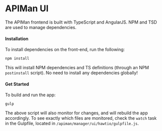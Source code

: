 # APIMan UI

The APIMan frontend is built with TypeScript and AngularJS. NPM and TSD are used to manage dependencies.

#### Installation

To install dependencies on the front-end, run the following:
 
 `npm install`
 
This will install NPM dependencies and TS definitions (through an NPM `postinstall` script). No need to install any 
dependencies globally!
 
#### Get Started

To build and run the app:

`gulp`

The above script will also monitor for changes, and will rebuild the app accordingly. To see exactly which files are monitored, check the `watch` task in the Gulpfile, located in `/apiman/manager/ui/hawtio/gulpfile.js`.
